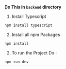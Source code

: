 **Do This in `backend` directory**

1) Install Typescript

```bash
npm install typescript
```

2) Install all npm Packages
   
```bash
npm install
```
  
2) To run the Project Do : 

```bash
npm run dev
```
